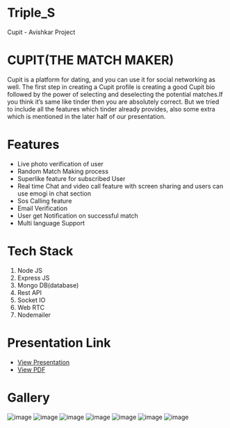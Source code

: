 # Triple_S
Cupit - Avishkar Project

# CUPIT(THE MATCH MAKER)
<p>Cupit is a platform for dating, and you can use it for social networking as well. The first step in creating a Cupit profile is creating a good Cupit bio followed by the power of selecting and deselecting the potential matches.If you think it’s same like tinder then you are absolutely correct. But we tried to include all the features which tinder already provides, also some extra which is mentioned in the later half of our presentation.
 </p>
 
 # Features
 <ul>
 <li>Live photo verification of user</li>
 <li>Random Match Making process</li>
 <li>Superlike feature for subscribed User</li>
 <li>Real time Chat and video call feature with screen sharing and users can use emogi in chat section</li>
 <li>Sos Calling feature</li>
 <li>Email Verification</li>
 <li>User get Notification on successful match</li>
 <li>Multi language Support</li>
 </ul>
 
# Tech Stack
<ol>
 <li>Node JS</li>
 <li>Express JS</li>
 <li>Mongo DB(database)</li>
 <li>Rest API</li>
 <li>Socket IO</li>
 <li>Web RTC</li>
 <li>Nodemailer</li>
 </ol>


# Presentation Link
<ul>
  <li><a href="https://docs.google.com/presentation/d/1YJ1f_7ym2mGT6H9STEzhe2x2VnxlGOIh/edit?usp=sharing&ouid=112519722956251370347&rtpof=true&sd=true" target="_blank" >View Presentation</a></li>
  <li><a href="https://drive.google.com/file/d/1iq0CVDVdPfu9gvrlH6pvoRKNgTuiA5dK/view?usp=sharing" target="_blank">View PDF</a></li>
  </ul>
  
 # Gallery
 ![image](https://user-images.githubusercontent.com/94921996/230766790-c9f54954-2a32-4b3d-8a43-2dbe17fad75b.png)
![image](https://user-images.githubusercontent.com/94921996/230766804-881d015a-07a3-4c1b-a2aa-32548aec4abf.png)
![image](https://user-images.githubusercontent.com/94921996/230766822-0a058577-7b88-47fb-93a7-3af532a948f5.png)
![image](https://user-images.githubusercontent.com/94921996/230766827-aab13330-5c7e-4bd7-b137-1ae07875b698.png)
![image](https://user-images.githubusercontent.com/94921996/230766839-643e187f-ce99-4f01-8227-2903bd7b108d.png)
![image](https://user-images.githubusercontent.com/94921996/230766852-e2909c97-f82a-48be-a30b-0ad400e9df62.png)
![image](https://user-images.githubusercontent.com/94921996/230766871-af00c367-1f9f-45f4-9f23-7ccca2f82937.png)



